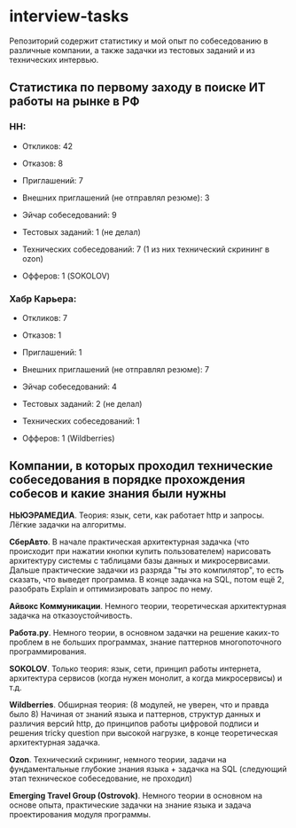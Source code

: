 # interview-tasks
Репозиторий содержит статистику и мой опыт по собеседованию в различные компании, а также задачки из тестовых заданий и из технических интервью.

## Статистика по первому заходу в поиске ИТ работы на рынке в РФ

### HH: 

- Откликов: 42 
- Отказов: 8 
- Приглашений: 7 
- Внешних приглашений (не отправлял резюме): 3 

- Эйчар собеседований: 9 
- Тестовых заданий: 1 (не делал) 
- Технических собеседований: 7 (1 из них технический скрининг в ozon) 
- Офферов: 1 (SOKOLOV) 

### Хабр Карьера: 

- Откликов: 7 
- Отказов: 1 
- Приглашений: 1 
- Внешних приглашений (не отправлял резюме): 7 

- Эйчар собеседований: 4 
- Тестовых заданий: 2 (не делал) 
- Технических собеседований: 1 
- Офферов: 1 (Wildberries) 

## Компании, в которых проходил технические собеседования в порядке прохождения собесов и какие знания были нужны

**НЬЮЭРАМЕДИА**. Теория: язык, сети, как работает http и запросы. Лёгкие задачки на алгоритмы. 

**СберАвто**. В начале практическая архитектурная задачка (что происходит при нажатии кнопки купить пользователем) нарисовать архитектуру системы с таблицами базы данных и микросервисами. Дальше практические задачки из разряда "ты это компилятор", то есть сказать, что выведет программа. В конце задачка на SQL, потом ещё 2, разобрать Explain и оптимизировать запрос по нему. 

**Айвокс Коммуникации**. Немного теории, теоретическая архитектурная задачка на отказоустойчивость. 

**Работа.ру**. Немного теории, в основном задачки на решение каких-то проблем в не больших программах, знание паттернов многопоточного программирования. 

**SOKOLOV**. Только теория: язык, сети, принцип работы интернета, архитектура сервисов (когда нужен монолит, а когда микросервисы) и т.д. 

**Wildberries**. Обширная теория: (8 модулей, не уверен, что и правда было 8)
Начиная от знаний языка и паттернов, структур данных и различия версий http, до принципов работы цифровой подписи и решения tricky question при высокой нагрузке, в конце теоретическая архитектурная задачка. 

**Ozon**. Технический скрининг, немного теории, задачи на фундаментальные глубокие знания языка + задачка на SQL (следующий этап техническое собеседование, не проходил)

**Emerging Travel Group (Ostrovok)**. Немного теории в основном на основе опыта, практические задачки на знание языка и задача проектирования модуля программы. 
